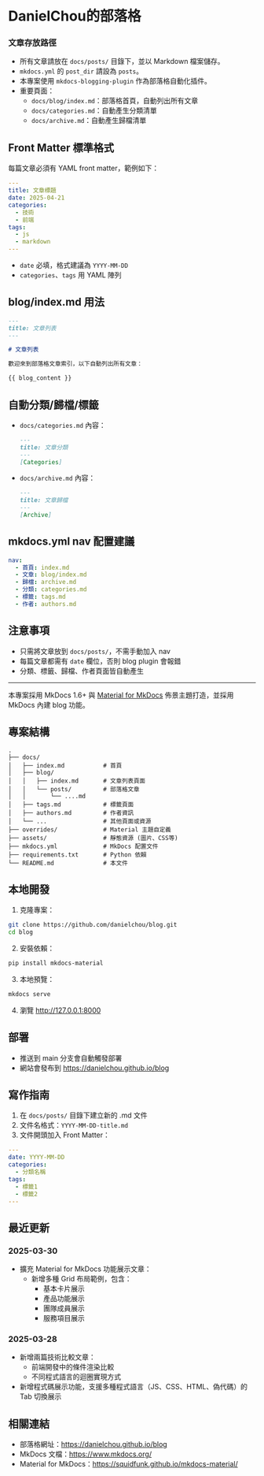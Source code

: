# DanielChou的部落格

### 文章存放路徑
- 所有文章請放在 `docs/posts/` 目錄下，並以 Markdown 檔案儲存。
- `mkdocs.yml` 的 `post_dir` 請設為 `posts`。
- 本專案使用 `mkdocs-blogging-plugin` 作為部落格自動化插件。
- 重要頁面：
  - `docs/blog/index.md`：部落格首頁，自動列出所有文章
  - `docs/categories.md`：自動產生分類清單
  - `docs/archive.md`：自動產生歸檔清單

## Front Matter 標準格式
每篇文章必須有 YAML front matter，範例如下：

```yaml
---
title: 文章標題
date: 2025-04-21
categories:
  - 技術
  - 前端
tags:
  - js
  - markdown
---
```

- `date` 必填，格式建議為 `YYYY-MM-DD`
- `categories`、`tags` 用 YAML 陣列

## blog/index.md 用法

```markdown
---
title: 文章列表
---

# 文章列表

歡迎來到部落格文章索引，以下自動列出所有文章：

{{ blog_content }}
```

## 自動分類/歸檔/標籤
- `docs/categories.md` 內容：
  ```markdown
  ---
  title: 文章分類
  ---
  [Categories]
  ```
- `docs/archive.md` 內容：
  ```markdown
  ---
  title: 文章歸檔
  ---
  [Archive]
  ```

## mkdocs.yml nav 配置建議

```yaml
nav:
  - 首頁: index.md
  - 文章: blog/index.md
  - 歸檔: archive.md
  - 分類: categories.md
  - 標籤: tags.md
  - 作者: authors.md
```

## 注意事項
- 只需將文章放到 `docs/posts/`，不需手動加入 nav
- 每篇文章都需有 `date` 欄位，否則 blog plugin 會報錯
- 分類、標籤、歸檔、作者頁面皆自動產生

---

本專案採用 MkDocs 1.6+ 與 [Material for MkDocs](https://squidfunk.github.io/mkdocs-material/) 佈景主題打造，並採用 MkDocs 內建 blog 功能。

## 專案結構

```
.
├── docs/
│   ├── index.md           # 首頁
│   ├── blog/
│   │   ├── index.md       # 文章列表頁面
│   │   └── posts/         # 部落格文章
│   │       └── ....md
│   ├── tags.md            # 標籤頁面
│   ├── authors.md         # 作者資訊
│   └── ...                # 其他頁面或資源
├── overrides/             # Material 主題自定義
├── assets/                # 靜態資源 (圖片、CSS等)
├── mkdocs.yml             # MkDocs 配置文件
├── requirements.txt       # Python 依賴
└── README.md              # 本文件
```

## 本地開發

1. 克隆專案：
```bash
git clone https://github.com/danielchou/blog.git
cd blog
```

2. 安裝依賴：
```bash
pip install mkdocs-material
```

3. 本地預覽：
```bash
mkdocs serve
```

4. 瀏覽 http://127.0.0.1:8000

## 部署

- 推送到 main 分支會自動觸發部署
- 網站會發布到 https://danielchou.github.io/blog

## 寫作指南

1. 在 `docs/posts/` 目錄下建立新的 .md 文件
2. 文件名格式：`YYYY-MM-DD-title.md`
3. 文件開頭加入 Front Matter：
```yaml
---
date: YYYY-MM-DD
categories:
  - 分類名稱
tags:
  - 標籤1
  - 標籤2
---
```

## 最近更新

### 2025-03-30
- 擴充 Material for MkDocs 功能展示文章：
  - 新增多種 Grid 布局範例，包含：
    - 基本卡片展示
    - 產品功能展示
    - 團隊成員展示
    - 服務項目展示

### 2025-03-28
- 新增兩篇技術比較文章：
  - 前端開發中的條件渲染比較
  - 不同程式語言的迴圈實現方式
- 新增程式碼展示功能，支援多種程式語言（JS、CSS、HTML、偽代碼）的 Tab 切換展示

## 相關連結

- 部落格網址：https://danielchou.github.io/blog
- MkDocs 文檔：https://www.mkdocs.org/
- Material for MkDocs：https://squidfunk.github.io/mkdocs-material/
